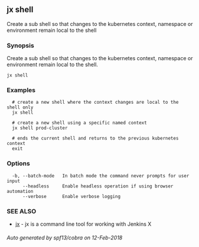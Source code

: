 ## jx shell

Create a sub shell so that changes to the kubernetes context, namespace or environment remain local to the shell

### Synopsis


Create a sub shell so that changes to the kubernetes context, namespace or environment remain local to the shell.

```
jx shell
```

### Examples

```
  # create a new shell where the context changes are local to the shell only
  jx shell
  
  # create a new shell using a specific named context
  jx shell prod-cluster
  
  # ends the current shell and returns to the previous kubernetes context
  exit
```

### Options

```
  -b, --batch-mode   In batch mode the command never prompts for user input
      --headless     Enable headless operation if using browser automation
      --verbose      Enable verbose logging
```

### SEE ALSO
* [jx](jx.md)	 - jx is a command line tool for working with Jenkins X

###### Auto generated by spf13/cobra on 12-Feb-2018
